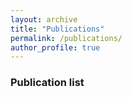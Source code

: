 ```yaml
---
layout: archive
title: "Publications"
permalink: /publications/
author_profile: true
---
```


<style type="text/css">
    
.bibbase_note {
    color: red;
    font-weight: bold;
}

.note {
    color: green;
    font-style: italic;
}

</style>

### Publication list

<script src="https://bibbase.org/show?bib=https://rmiyagusuku.github.io/files/miyagusuku.bib&jsonp=1&group0=en_type&sort=-year&fullnames=1&css=https://rmiyagusuku.github.io/_sass/_bibbase.scss&nocache=1"></script>

[//]: <> (<script src="https://bibbase.org/show?bib=https://rmiyagusuku.github.io/files/miyagusuku.bib&jsonp=1&group0=year&group1=type&fullnames=1&nocache=1"></script>)
